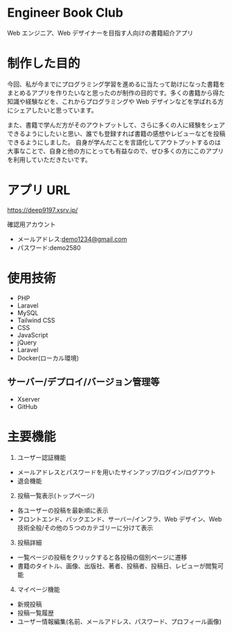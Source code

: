 # Engineer Book Club

Web エンジニア、Web デザイナーを目指す人向けの書籍紹介アプリ

# 制作した目的

今回、私が今までにプログラミング学習を進めるに当たって助けになった書籍をまとめるアプリを作りたいなと思ったのが制作の目的です。多くの書籍から得た知識や経験などを、これからプログラミングや Web デザインなどを学ばれる方にシェアしたいと思っています。

また、書籍で学んだ方がそのアウトプットして、さらに多くの人に経験をシェアできるようにしたいと思い、誰でも登録すれば書籍の感想やレビューなどを投稿できるようにしました。
自身が学んだことを言語化してアウトプットするのは大事なことで、自身と他の方にとっても有益なので、ぜひ多くの方にこのアプリを利用していただきたいです。

# アプリ URL

https://deep9197.xsrv.jp/

確認用アカウント

-   メールアドレス:demo1234@gmail.com
-   パスワード:demo2580

# 使用技術

-   PHP
-   Laravel
-   MySQL
-   Tailwind CSS
-   CSS
-   JavaScript
-   jQuery
-   Laravel
-   Docker(ローカル環境)

## サーバー/デプロイ/バージョン管理等

-   Xserver
-   GitHub

# 主要機能

1. ユーザー認証機能

-   メールアドレスとパスワードを用いたサインアップ/ログイン/ログアウト
-   退会機能

2. 投稿一覧表示(トップページ)

-   各ユーザーの投稿を最新順に表示
-   フロントエンド、バックエンド、サーバー/インフラ、Web デザイン、Web 技術全般/その他の５つのカテゴリーに分けて表示

3. 投稿詳細

-   一覧ページの投稿をクリックすると各投稿の個別ページに遷移
-   書籍のタイトル、画像、出版社、著者、投稿者、投稿日、レビューが閲覧可能

4. マイページ機能

-   新規投稿
-   投稿一覧履歴
-   ユーザー情報編集(名前、メールアドレス、パスワード、プロフィール画像)
